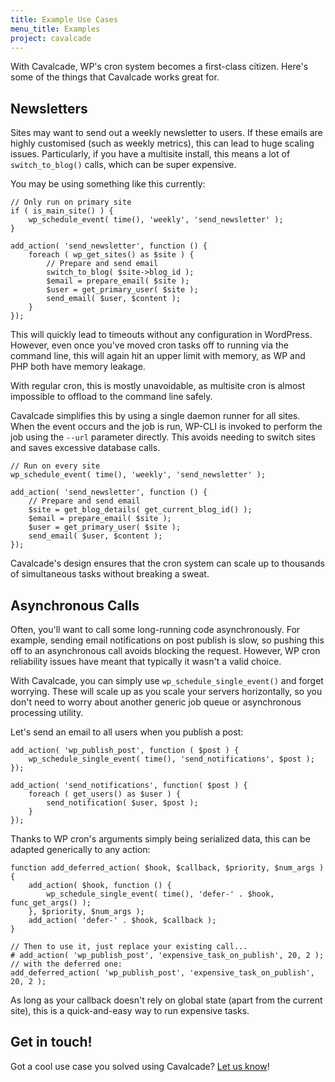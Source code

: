 ```yaml
---
title: Example Use Cases
menu_title: Examples
project: cavalcade
---
```


With Cavalcade, WP's cron system becomes a first-class citizen. Here's some of the things that Cavalcade works great for.

## Newsletters

Sites may want to send out a weekly newsletter to users. If these emails are highly customised (such as weekly metrics), this can lead to huge scaling issues. Particularly, if you have a multisite install, this means a lot of `switch_to_blog()` calls, which can be super expensive.

You may be using something like this currently:

	// Only run on primary site
	if ( is_main_site() ) {
		wp_schedule_event( time(), 'weekly', 'send_newsletter' );
	}

	add_action( 'send_newsletter', function () {
		foreach ( wp_get_sites() as $site ) {
			// Prepare and send email
			switch_to_blog( $site->blog_id );
			$email = prepare_email( $site );
			$user = get_primary_user( $site );
			send_email( $user, $content );
		}
	});

This will quickly lead to timeouts without any configuration in WordPress. However, even once you've moved cron tasks off to running via the command line, this will again hit an upper limit with memory, as WP and PHP both have memory leakage.

With regular cron, this is mostly unavoidable, as multisite cron is almost impossible to offload to the command line safely.

Cavalcade simplifies this by using a single daemon runner for all sites. When the event occurs and the job is run, WP-CLI is invoked to perform the job using the `--url` parameter directly. This avoids needing to switch sites and saves excessive database calls.

	// Run on every site
	wp_schedule_event( time(), 'weekly', 'send_newsletter' );

	add_action( 'send_newsletter', function () {
		// Prepare and send email
		$site = get_blog_details( get_current_blog_id() );
		$email = prepare_email( $site );
		$user = get_primary_user( $site );
		send_email( $user, $content );
	});

Cavalcade's design ensures that the cron system can scale up to thousands of simultaneous tasks without breaking a sweat.


## Asynchronous Calls

Often, you'll want to call some long-running code asynchronously. For example, sending email notifications on post publish is slow, so pushing this off to an asynchronous call avoids blocking the request. However, WP cron reliability issues have meant that typically it wasn't a valid choice.

With Cavalcade, you can simply use `wp_schedule_single_event()` and forget worrying. These will scale up as you scale your servers horizontally, so you don't need to worry about another generic job queue or asynchronous processing utility.

Let's send an email to all users when you publish a post:

	add_action( 'wp_publish_post', function ( $post ) {
		wp_schedule_single_event( time(), 'send_notifications', $post );
	});

	add_action( 'send_notifications', function( $post ) {
		foreach ( get_users() as $user ) {
			send_notification( $user, $post );
		}
	});

Thanks to WP cron's arguments simply being serialized data, this can be adapted generically to any action:

	function add_deferred_action( $hook, $callback, $priority, $num_args ) {
		add_action( $hook, function () {
			wp_schedule_single_event( time(), 'defer-' . $hook, func_get_args() );
		}, $priority, $num_args );
		add_action( 'defer-' . $hook, $callback );
	}

	// Then to use it, just replace your existing call...
	# add_action( 'wp_publish_post', 'expensive_task_on_publish', 20, 2 );
	// with the deferred one:
	add_deferred_action( 'wp_publish_post', 'expensive_task_on_publish', 20, 2 );

As long as your callback doesn't rely on global state (apart from the current site), this is a quick-and-easy way to run expensive tasks.


## Get in touch!

Got a cool use case you solved using Cavalcade? [Let us know](https://github.com/humanmade/Cavalcade/issues/new)!
